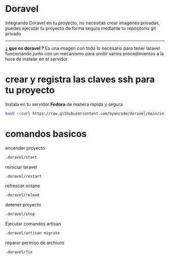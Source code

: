 # Doravel

Integrando Doravel en tu proyecto, no necesitas crear imagenes privadas, puedes ejecutar tu proyecto de forma segura mediante tu repositorio git privado

---

**¿ que es doravel ?**
Es una imagen con todo lo necesario para tener laravel funcionando junto con un mecanismo para omitir varios procedimientos a la hora de instalar en el servidor

# crear y registra las claves ssh para tu proyecto

Instala en tu servidor **Fedora** de manera rapida y segura

```bash
bash <(curl https://raw.githubusercontent.com/byancode/doravel/main/init)
```

# comandos basicos

encender proyecto

```bash
.doravel/start
```

reiniciar laravel

```bash
.doravel/restart
```

refrescar octane

```bash
.doravel/reload
```

detener proyecto

```bash
.doravel/stop
```

Ejecutar comandos artisan

```bash
.doravel/artisan migrate
```

reparar permiso de archivos

```bash
.doravel/fix
```

